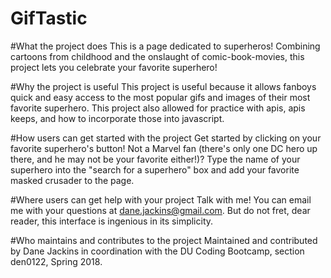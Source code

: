 # GifTastic

#What the project does
  This is a page dedicated to superheros! Combining cartoons from childhood and the onslaught of comic-book-movies, this project lets you celebrate your favorite superhero!

#Why the project is useful
  This project is useful because it allows fanboys quick and easy access to the most popular gifs and images of their most favorite superhero. This project also allowed for practice with apis, apis keeps, and how to incorporate those into javascript.

#How users can get started with the project
  Get started by clicking on your favorite superhero's button! Not a Marvel fan (there's only one DC hero up there, and he may not be your favorite either!)? Type the name of your superhero into the "search for a superhero" box and add your favorite masked crusader to the page. 

#Where users can get help with your project
  Talk with me! You can email me with your questions at dane.jackins@gmail.com. But do not fret, dear reader, this interface is ingenious in its simplicity.

#Who maintains and contributes to the project
  Maintained and contributed by Dane Jackins in coordination with the DU Coding Bootcamp, section den0122, Spring 2018.